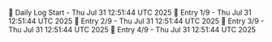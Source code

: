 📅 Daily Log Start - Thu Jul 31 12:51:44 UTC 2025
📌 Entry 1/9 - Thu Jul 31 12:51:44 UTC 2025
📌 Entry 2/9 - Thu Jul 31 12:51:44 UTC 2025
📌 Entry 3/9 - Thu Jul 31 12:51:44 UTC 2025
📌 Entry 4/9 - Thu Jul 31 12:51:44 UTC 2025
